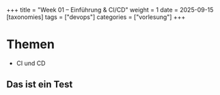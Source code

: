 +++
title = "Week 01 – Einführung & CI/CD"
weight = 1
date = 2025-09-15
[taxonomies]
tags = ["devops"]
categories = ["vorlesung"]
+++

# Themen
- CI und CD

## Das ist ein Test